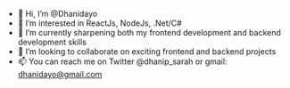 - 👋 Hi, I’m @Dhanidayo
- 👀 I’m interested in ReactJs, NodeJs, .Net/C#
- 🌱 I’m currently sharpening both my frontend development and backend development skills
- 💞️ I’m looking to collaborate on exciting frontend and backend projects
- 📫 You can reach me on Twitter @dhanip_sarah or gmail: dhanidayo@gmail.com

<!---
Dhanidayo/Dhanidayo is a ✨ special ✨ repository because its `README.md` (this file) appears on your GitHub profile.
You can click the Preview link to take a look at your changes.
--->
